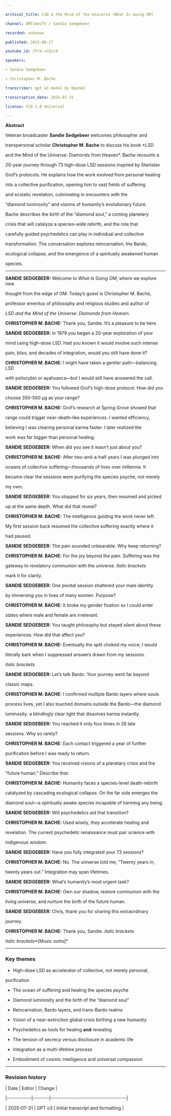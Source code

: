 ```yaml
---

archival_title: LSD & the Mind of the Universe (What Is Going OM)

channel: OMTimesTV / Sandie Sedgebeer

recorded: unknown

published: 2023-08-17

youtube_id: 2Trb-vC8zc0

speakers:

- Sandie Sedgebeer

- Christopher M. Bache

transcriber: gpt o3 model by OpenAI

transcription_date: 2025-07-31

license: CC0 1.0 Universal

---
```


**Abstract**

Veteran broadcaster **Sandie Sedgebeer** welcomes philosopher and

transpersonal scholar **Christopher M. Bache** to discuss his book *LSD

and the Mind of the Universe: Diamonds from Heaven*. Bache recounts a

20-year journey through 73 high-dose LSD sessions inspired by Stanislav

Grof’s protocols. He explains how the work evolved from personal healing

into a collective purification, opening him to vast fields of suffering

and ecstatic revelation, culminating in encounters with the

“diamond luminosity” and visions of humanity’s evolutionary future.

Bache describes the birth of the “diamond soul,” a coming planetary

crisis that will catalyze a species-wide rebirth, and the role that

carefully guided psychedelics can play in individual and collective

transformation. The conversation explores reincarnation, the Bardo,

ecological collapse, and the emergence of a spiritually awakened human

species.

---

**SANDIE SEDGEBEER:** Welcome to *What Is Going OM*, where we explore new

thought from the edge of OM. Today’s guest is Christopher M. Bache,

professor emeritus of philosophy and religious studies and author of

*LSD and the Mind of the Universe: Diamonds from Heaven*.

**CHRISTOPHER M. BACHE:** Thank you, Sandie. It’s a pleasure to be here.

**SANDIE SEDGEBEER:** In 1979 you began a 20-year exploration of your

mind using high-dose LSD. Had you known it would involve such intense

pain, bliss, and decades of integration, would you still have done it?

**CHRISTOPHER M. BACHE:** I might have taken a gentler path—balancing LSD

with psilocybin or ayahuasca—but I would still have answered the call.

**SANDIE SEDGEBEER:** You followed Grof’s high-dose protocol. How did you

choose 350-500 µg as your range?

**CHRISTOPHER M. BACHE:** Grof’s research at Spring Grove showed that

range could trigger near-death–like experiences. I wanted efficiency,

believing I was clearing personal karma faster. I later realized the

work was far bigger than personal healing.

**SANDIE SEDGEBEER:** When did you see it wasn’t just about you?

**CHRISTOPHER M. BACHE:** After two-and-a-half years I was plunged into

oceans of collective suffering—thousands of lives over millennia. It

became clear the sessions were purifying the species psyche, not merely

my own.

**SANDIE SEDGEBEER:** You stopped for six years, then resumed and picked

up at the same depth. What did that reveal?

**CHRISTOPHER M. BACHE:** The intelligence guiding the work never left.

My first session back resumed the collective suffering exactly where it

had paused.

**SANDIE SEDGEBEER:** The pain sounded unbearable. Why keep returning?

**CHRISTOPHER M. BACHE:** For the joy beyond the pain. Suffering was the

gateway to revelatory communion with the universe. *Italic brackets*

mark it for clarity.

**SANDIE SEDGEBEER:** One pivotal session shattered your male identity

by immersing you in lives of many women. Purpose?

**CHRISTOPHER M. BACHE:** It broke my gender fixation so I could enter

states where male and female are irrelevant.

**SANDIE SEDGEBEER:** You taught philosophy but stayed silent about these

experiences. How did that affect you?

**CHRISTOPHER M. BACHE:** Eventually the split choked my voice; I would

literally bark when I suppressed answers drawn from my sessions.

*italic brackets*

**SANDIE SEDGEBEER:** Let’s talk Bardo. Your journey went far beyond

classic maps.

**CHRISTOPHER M. BACHE:** I confirmed multiple Bardo layers where souls

process lives, yet I also touched domains outside the Bardo—the diamond

luminosity: a blindingly clear light that dissolves karma instantly.

**SANDIE SEDGEBEER:** You reached it only four times in 26 late

sessions. Why so rarely?

**CHRISTOPHER M. BACHE:** Each contact triggered a year of further

purification before I was ready to return.

**SANDIE SEDGEBEER:** You received visions of a planetary crisis and the

“future human.” Describe that.

**CHRISTOPHER M. BACHE:** Humanity faces a species-level death-rebirth

catalyzed by cascading ecological collapse. On the far side emerges the

diamond soul—a spiritually awake species incapable of harming any being.

**SANDIE SEDGEBEER:** Will psychedelics aid that transition?

**CHRISTOPHER M. BACHE:** Used wisely, they accelerate healing and

revelation. The current psychedelic renaissance must pair science with

indigenous wisdom.

**SANDIE SEDGEBEER:** Have you fully integrated your 73 sessions?

**CHRISTOPHER M. BACHE:** No. The universe told me, “Twenty years in,

twenty years out.” Integration may span lifetimes.

**SANDIE SEDGEBEER:** What’s humanity’s most urgent task?

**CHRISTOPHER M. BACHE:** Own our shadow, restore communion with the

living universe, and nurture the birth of the future human.

**SANDIE SEDGEBEER:** Chris, thank you for sharing this extraordinary

journey.

**CHRISTOPHER M. BACHE:** Thank you, Sandie. *italic brackets*

*italic brackets**\[Music outro\]*

---

### Key themes

- High-dose LSD as accelerator of collective, not merely personal,

purification

- The ocean of suffering and healing the species psyche

- Diamond luminosity and the birth of the “diamond soul”

- Reincarnation, Bardo layers, and trans-Bardo realms

- Vision of a near-extinction global crisis birthing a new humanity

- Psychedelics as tools for healing **and** revealing

- The tension of secrecy versus disclosure in academic life

- Integration as a multi-lifetime process

- Embodiment of cosmic intelligence and universal compassion

---

### Revision history

| Date | Editor | Change |

|------------|--------|-------------------------------------|

| 2025-07-31 | GPT o3 | Initial transcript and formatting |
